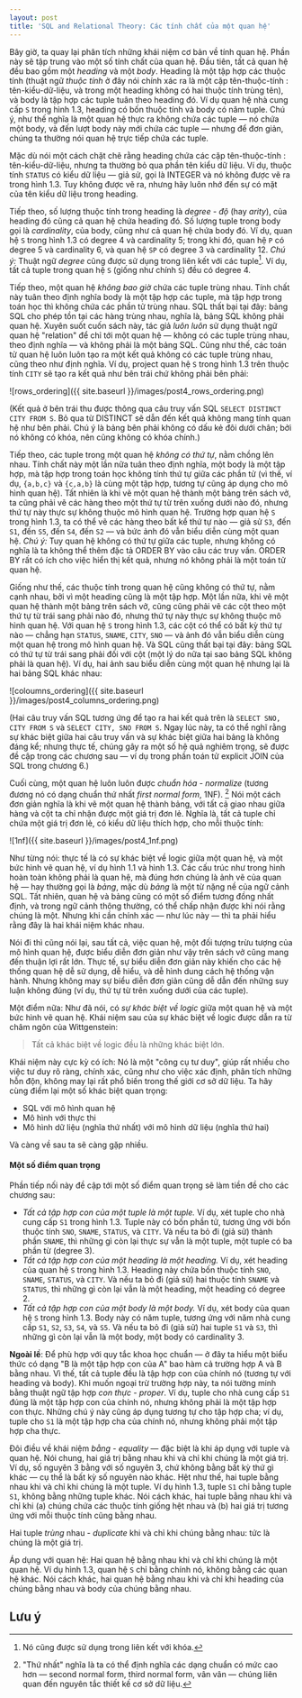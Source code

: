```yaml
---
layout: post
title: 'SQL and Relational Theory: Các tính chất của một quan hệ'
---
```


Bây giờ, ta quay lại phân tích những khái niệm cơ bản về tính quan hệ. Phần này sẽ tập trung vào một số tính chất của quan hệ. Đầu tiên, tất cả quan hệ đều bao gồm một *heading* và một *body*. Heading là một tập hợp các thuộc tính (thuật ngữ *thuộc tính* ở đây nói chính xác ra là một cặp tên-thuộc-tính : tên-kiểu-dữ-liệu, và trong một heading không có hai thuộc tính trùng tên), và body là tập hợp các tuple tuân theo heading đó. Ví dụ quan hệ nhà cung cấp `S` trong hình 1.3, heading có bốn thuộc tính và body có năm tuple. Chú ý, như thế nghĩa là một quan hệ thực ra không chứa các tuple &mdash; nó chứa một body, và đến lượt body này mới chứa các tuple &mdash; nhưng để đơn giản, chúng ta thường nói quan hệ trực tiếp chứa các tuple.

Mặc dù nói một cách chặt chẽ rằng heading chứa các cặp tên-thuộc-tính : tên-kiểu-dữ-liệu, nhưng ta thường bỏ qua phần tên kiểu dữ liệu. Ví dụ, thuộc tính `STATUS` có kiểu dữ liệu &mdash; giả sử, gọi là INTEGER và nó không được vẽ ra trong hình 1.3. Tuy không được vẽ ra, nhưng hãy luôn nhớ đến sự có mặt của tên kiểu dữ liệu trong heading.

Tiếp theo, số lượng thuộc tính trong heading là *degree* - *độ* (hay *arity*), của heading đó cũng cả quan hệ chứa heading đó. Số lượng tuple trong body gọi là *cardinality*, của body, cũng như cả quan hệ chứa body đó. Ví dụ, quan hệ `S` trong hình 1.3 có degree 4 và cardinality 5; trong khi đó, quan hệ `P` có degree 5 và cardinality 6, và quan hệ `SP` có degree 3 và cardinality 12. *Chú ý:* Thuật ngữ *degree* cũng được sử dụng trong liên kết với các tuple[^degree]. Ví dụ, tất cả tuple trong quan hệ `S` (giống như chính `S`) đều có degree 4.

Tiếp theo,  một quan hệ *không bao giờ* chứa các tuple trùng nhau. Tính chất này tuân theo định nghĩa body là một tập hợp các tuple, mà tập hợp trong toán học thì không chứa các phần tử trùng nhau. SQL thất bại tại đây: bảng SQL cho phép tồn tại các hàng trùng nhau, nghĩa là, bảng SQL không phải quan hệ.  Xuyên suốt cuốn sách này, tác giả *luôn luôn* sử dụng thuật ngữ quan hệ "relation" để chỉ tới một quan hệ &mdash; không có các tuple trùng nhau, theo định nghĩa &mdash; và không phải là một bảng SQL. Cũng như thế, các toán tử quan hệ luôn luôn tạo ra một kết quả không có các tuple trùng nhau, cũng theo như định nghĩa. Ví dụ, project quan hệ `S` trong hình 1.3 trên thuộc tính `CITY` sẽ tạo ra kết quả như bên trái chứ không phải bên phải:

![rows_ordering]({{ site.baseurl }}/images/post4_rows_ordering.png)

(Kết quả ở bên trái thu được thông qua câu truy vấn SQL `SELECT DISTINCT CITY FROM S`. Bỏ qua từ DISTINCT sẽ dẫn đến kết quả không mang tính quan hệ như bên phải. Chú ý là bảng bên phải không có dấu kẻ đôi dưới chân; bởi nó không có khóa, nên cũng không có khóa chính.)

Tiếp theo, các tuple trong một quan hệ *không có thứ tự*, nằm chồng lên nhau. Tính chất này một lần nữa tuân theo định nghĩa, một body là một tập hợp, mà tập hợp trong toán học không tính thứ tự giữa các phần tử (vì thế, ví dụ, `{a,b,c}` và `{c,a,b}` là cùng một tập hợp, tương tự cũng áp dụng cho mô hình quan hệ).  Tất nhiên là khi vẽ một quan hệ thành một bảng trên sách vở, ta cũng phải vẽ các hàng theo một thứ tự từ trên xuống dưới nào đó, nhưng thứ tự này thực sự không thuộc mô hình quan hệ. Trường hợp quan hệ `S` trong hình 1.3, ta có thể vẽ các hàng theo bất kể thứ tự nào &mdash; giả sử `S3`, đến `S1`, đến `S5`, đến `S4`, đến `S2` &mdash; và bức ảnh đó vẫn biểu diễn cùng một quan hệ. *Chú ý:* Tuy quan hệ không có thứ tự giữa các tuple, nhưng không có nghĩa là ta không thể thêm đặc tả ORDER BY vào câu các truy vấn. ORDER BY rất có ích cho việc hiển thị kết quả, nhưng nó không phải là một toán tử quan hệ.

Giống như thế, các thuộc tính trong quan hệ cũng không có thứ tự, nằm cạnh nhau, bởi vì một heading cũng là một tập hợp. Một lần nữa, khi vẽ một quan hệ thành một bảng trên sách vở, cũng cũng phải vẽ các cột theo một thứ tự từ trái sang phải nào đó, nhưng thứ tự này thực sự không thuộc mô hình quan hệ. Với quan hệ `S` trong hình 1.3, các cột có thể có bất kỳ thứ tự nào &mdash; chẳng hạn `STATUS`, `SNAME`, `CITY`, `SNO` &mdash; và ảnh đó vẫn biểu diễn cùng một quan hệ trong mô hình quan hệ. Và SQL cũng thất bại tại đây: bảng SQL có thứ tự từ trái sang phải đối với cột (một lý do nữa tại sao bảng SQL không phải là quan hệ). Ví dụ, hai ảnh sau biểu diễn cùng một quan hệ nhưng lại là hai bảng SQL khác nhau:

![coloumns_ordering]({{ site.baseurl }}/images/post4_columns_ordering.png)

(Hai câu truy vấn SQL tương ứng để tạo ra hai kết quả trên là `SELECT SNO, CITY FROM S` và `SELECT CITY, SNO FROM S`. Ngay lúc này, ta có thể nghĩ rằng sự khác biệt giữa hai câu truy vấn và sự khác biệt giữa hai bảng là không đáng kể; nhưng thực tế, chúng gây ra một số hệ quả nghiêm trọng, sẽ được đề cập trong các chương sau &mdash; ví dụ trong phần toán tử explicit JOIN của SQL trong chương 6.)

Cuối cùng, một quan hệ luôn luôn được *chuẩn hóa - normalize* (tương đương nó có dạng chuẩn thứ nhất *first normal form*, 1NF). [^first-normal-form] Nói một cách đơn giản nghĩa là khi vẽ một quan hệ thành bảng, với tất cả giao nhau giữa hàng và cột ta chỉ nhận được một giá trị đơn lẻ. Nghĩa là, tất cả tuple chỉ chứa một giá trị đơn lẻ, có kiểu dữ liệu thích hợp, cho mỗi thuộc tính:

![1nf]({{ site.baseurl }}/images/post4_1nf.png)

Như từng nói: thực tế là có sự khác biệt về logic giữa một quan hệ, và một bức hình vẽ quan hệ, ví dụ hình 1.1 và hình 1.3. Các cấu trúc như trong hình hoàn toàn không phải là quan hệ, mà đúng hơn chúng là ảnh vẽ của quan hệ &mdash; hay thường gọi là *bảng*, mặc dù *bảng* là một từ nặng nề của ngữ cảnh SQL. Tất nhiên, quan hệ và bảng cũng có một số điểm tương đồng nhất định, và trong ngữ cảnh thông thường, có thể chấp nhận được khi nói rằng chúng là một. Nhưng khi cần chính xác &mdash; như lúc này &mdash; thì ta phải hiểu rằng đây là hai khái niệm khác nhau.

Nói đi thì cũng nói lại, sau tất cả, việc quan hệ, một đối tượng trừu tượng của mô hình quan hệ, được biểu diễn đơn giản như vậy trên sách vở cũng mang đến thuận lợi rất lớn. Thực tế, sự biểu diễn đơn giản này khiến cho các hệ thống quan hệ dễ sử dụng, dễ hiểu, và dễ hình dung cách hệ thống vận hành. Nhưng không may sự biểu diễn đơn giản cũng dễ dẫn đến những suy luận không đúng (ví dụ, thứ tự từ trên xuống dưới của các tuple).

Một điểm nữa: Như đã nói, có *sự khác biệt về logic* giữa một quan hệ và một bức hình vẽ quan hệ. Khái niệm sau của sự khác biệt về logic được dẫn ra từ châm ngôn của Wittgenstein:

 > Tất cả khác biệt về logic đều là những khác biệt lớn.

Khái niệm này cực kỳ có ích: Nó là một "công cụ tư duy", giúp rất nhiều cho việc tư duy rõ ràng, chính xác, cũng như cho việc xác định, phân tích những hỗn độn, không may lại rất phổ biến trong thế giới cơ sở dữ liệu. Ta hãy cùng điểm lại một số khác biệt quan trọng:

 * SQL với mô hình quan hệ
 * Mô hình với thực thi
 * Mô hình dữ liệu (nghĩa thứ nhất) với mô hình dữ liệu (nghĩa thứ hai)

Và càng về sau ta sẽ càng gặp nhiều.

#### Một số điểm quan trọng

Phần tiếp nối này đề cập tới một số điểm quan trọng sẽ làm tiền đề cho các chương sau:

 * *Tất cả tập hợp con của một tuple là một tuple.* Ví dụ, xét tuple cho nhà cung cấp `S1` trong hình 1.3. Tuple này có bốn phần tử, tương ứng với bốn thuộc tính `SNO`, `SNAME`, `STATUS`, và `CITY`. Và nếu ta bỏ đi (giả sử) thành phần `SNAME`, thì những gì còn lại thực sự vẫn là một tuple, một tuple có ba phần từ (degree 3).
 * *Tất cả tập hợp con của một heading là một heading.* Ví dụ, xét heading của quan hệ `S` trong hình 1.3. Heading này chứa bốn thuộc tính `SNO`, `SNAME`, `STATUS`, và `CITY`. Và nếu ta bỏ đi (giả sử) hai thuộc tính `SNAME` và `STATUS`, thì những gì còn lại vẫn là một heading, một heading có degree 2.
 * *Tất cả tập hợp con của một body là một body.* Ví dụ, xét body của quan hệ `S` trong hình 1.3. Body này có năm tuple, tương ứng với năm nhà cung cấp `S1`, `S2`, `S3`, `S4`, và `S5`. Và nếu ta bỏ đi (giả sử) hai tuple `S1` và `S3`, thì những gì còn lại vẫn là một body, một body có cardinality 3.

<div class="definition">
  <strong>Ngoài lề</strong>: Để phù hợp với quy tắc khoa học chuẩn &mdash; ở đây ta hiểu một biểu thức có dạng "B là một tập hợp con của A" bao hàm cả trường hợp A và B bằng nhau. Vì thế, tất cả tuple đều là tập hợp con của chính nó (tương tự với heading và body). Khi muốn ngoại trừ trường hợp này, ta nói tường minh bằng thuật ngữ tập hợp <em>con thực</em> - <em>proper</em>. Ví dụ, tuple cho nhà cung cấp <code>S1</code> đúng là một tập hợp con của chính nó, nhưng không phải là một tập hợp con thực. Những chú ý này cũng áp dụng tương tự cho tập hợp cha; ví dụ, tuple cho <code>S1</code> là một tập hợp cha của chính nó, nhưng không phải một tập hợp cha thực.
</div>

Đôi điều về khái niệm *bằng - equality* &mdash; đặc biệt là khi áp dụng với tuple và quan hệ. Nói chung, hai giá trị bằng nhau khi và chỉ khi chúng là một giá trị. Ví dụ, số nguyên 3 bằng với số nguyên 3, chứ không bằng bất kỳ thứ gì khác &mdash; cụ thể là bất kỳ số nguyên nào khác. Hệt như thế, hai tuple bằng nhau khi và chỉ khi chúng là một tuple. Ví dụ hình 1.3, tuple `S1` chỉ bằng tuple `S1`, không bằng những tuple khác. Nói cách khác, hai tuple bằng nhau khi và chỉ khi (a) chúng chứa các thuộc tính giống hệt nhau và (b) hai giá trị tương ứng với mỗi thuộc tính cũng bằng nhau.

Hai tuple *trùng* nhau - *duplicate* khi và chỉ khi chúng bằng nhau: tức là chúng là một giá trị.

Áp dụng với quan hệ: Hai quan hệ bằng nhau khi và chỉ khi chúng là một quan hệ. Ví dụ hình 1.3, quan hệ `S` chỉ bằng chính nó, không bằng các quan hệ khác. Nói cách khác, hai quan hệ bằng nhau khi và chỉ khi heading của chúng bằng nhau và body của chúng bằng nhau.

## Lưu ý

[^degree]: Nó cũng được sử dụng trong liên kết với khóa.
[^first-normal-form]:  "Thứ nhất" nghĩa là ta có thể định nghĩa các dạng chuẩn có mức cao hơn &mdash; second normal form, third normal form, vân vân &mdash; chúng liên quan đến nguyên tắc thiết kế cơ sở dữ liệu.